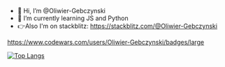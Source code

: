 - 👋 Hi, I’m @Oliwier-Gebczynski
- 🌱 I’m currently learning JS and Python
- 👉Also I'm on stackblitz: https://stackblitz.com/@Oliwier-Gebczynski

https://www.codewars.com/users/Oliwier-Gebczynski/badges/large

[![Top Langs](https://github-readme-stats.vercel.app/api/top-langs/?username=Oliwier-Gebczynski&layout=compact&theme=dracula)
](https://github.com/anuraghazra/github-readme-stats)
